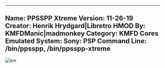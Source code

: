 -----------------------
Name: PPSSPP Xtreme
Version: 11-26-19
Creator: Henrik Hrydgard|Libretro
HMOD By: KMFDManic|madmonkey
Category: KMFD Cores
Emulated System: Sony: PSP
Command Line: /bin/ppsspp, /bin/ppsspp-xtreme
-----------------------
![km](https://i.imgur.com/aypFLeS.png)
